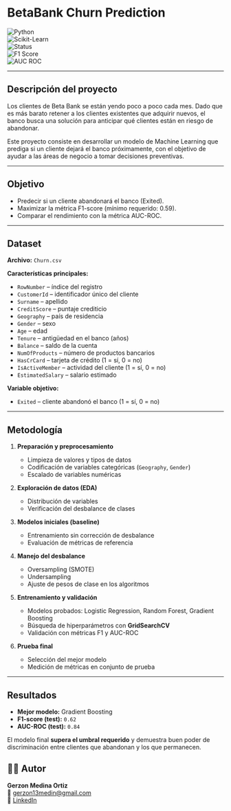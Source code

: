 # BetaBank Churn Prediction  

![Python](https://img.shields.io/badge/Python-3.9%2B-blue)  
![Scikit-Learn](https://img.shields.io/badge/Scikit--Learn-Modeling-orange)  
![Status](https://img.shields.io/badge/Status-Completed-success)  
![F1 Score](https://img.shields.io/badge/F1%20Score-0.62-brightgreen)  
![AUC ROC](https://img.shields.io/badge/AUC--ROC-0.84-blueviolet)  

---
## Descripción del proyecto

Los clientes de Beta Bank se están yendo poco a poco cada mes. Dado que es más barato retener a los clientes existentes que adquirir nuevos, el banco busca una solución para anticipar qué clientes están en riesgo de abandonar.

Este proyecto consiste en desarrollar un modelo de Machine Learning que prediga si un cliente dejará el banco próximamente, con el objetivo de ayudar a las áreas de negocio a tomar decisiones preventivas.

---

## Objetivo

- Predecir si un cliente abandonará el banco (Exited).
- Maximizar la métrica F1-score (mínimo requerido: 0.59).
- Comparar el rendimiento con la métrica AUC-ROC.

---

## Dataset  
**Archivo:** `Churn.csv`  

**Características principales:**  
- `RowNumber` – índice del registro  
- `CustomerId` – identificador único del cliente  
- `Surname` – apellido  
- `CreditScore` – puntaje crediticio  
- `Geography` – país de residencia  
- `Gender` – sexo  
- `Age` – edad  
- `Tenure` – antigüedad en el banco (años)  
- `Balance` – saldo de la cuenta  
- `NumOfProducts` – número de productos bancarios  
- `HasCrCard` – tarjeta de crédito (1 = sí, 0 = no)  
- `IsActiveMember` – actividad del cliente (1 = sí, 0 = no)  
- `EstimatedSalary` – salario estimado  

**Variable objetivo:**  
- `Exited` – cliente abandonó el banco (1 = sí, 0 = no)  

---

## Metodología  

1. **Preparación y preprocesamiento**  
   - Limpieza de valores y tipos de datos  
   - Codificación de variables categóricas (`Geography`, `Gender`)  
   - Escalado de variables numéricas  

2. **Exploración de datos (EDA)**  
   - Distribución de variables  
   - Verificación del desbalance de clases  

3. **Modelos iniciales (baseline)**  
   - Entrenamiento sin corrección de desbalance  
   - Evaluación de métricas de referencia  

4. **Manejo del desbalance**  
   - Oversampling (SMOTE)  
   - Undersampling  
   - Ajuste de pesos de clase en los algoritmos  

5. **Entrenamiento y validación**  
   - Modelos probados: Logistic Regression, Random Forest, Gradient Boosting  
   - Búsqueda de hiperparámetros con **GridSearchCV**  
   - Validación con métricas F1 y AUC-ROC  

6. **Prueba final**  
   - Selección del mejor modelo  
   - Medición de métricas en conjunto de prueba  

---

## Resultados  

- **Mejor modelo:** Gradient Boosting  
- **F1-score (test):** `0.62`  
- **AUC-ROC (test):** `0.84`  

El modelo final **supera el umbral requerido** y demuestra buen poder de discriminación entre clientes que abandonan y los que permanecen.  



## 👨‍💻 Autor  

**Gerzon Medina Ortiz**  
📧 [gerzon13medin@gmail.com](mailto:gerzon13medin@gmail.com)  
💼 [LinkedIn](https://www.linkedin.com/in/gerzon-medina-robotics-datascience)  

